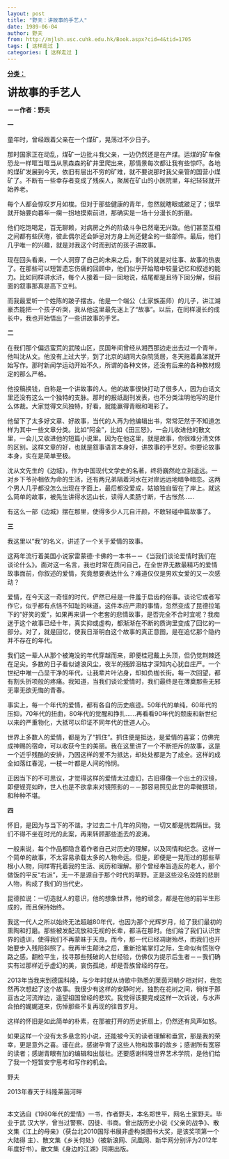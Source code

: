 ```yaml
---
layout: post
title: "野夫：讲故事的手艺人"
date: 1989-06-04
author: 野夫
from: http://mjlsh.usc.cuhk.edu.hk/Book.aspx?cid=4&tid=1705
tags: [ 这样走过 ]
categories: [ 这样走过 ]
---
```


<div style="margin: 15px 10px 10px 0px;">
 <div>
  <span id="ctl00_ContentPlaceHolder1_chapter1_SubjectLabel" style="font-weight:bold;text-decoration:underline;">
   分类：
  </span>
 </div>
 <p>
  <strong>
   <font size="5">
    讲故事的手艺人
   </font>
  </strong>
 </p>
 <p>
  <strong>
   －－作者：野夫
  </strong>
 </p>
 <p>
  <strong>
   一
  </strong>
 </p>
 <p>
  童年时，曾经跟着父亲在一个煤矿，晃荡过不少日子。
 </p>
 <p>
  那时国家正在动乱，煤矿一边批斗我父亲，一边仍然还是在产煤。运煤的矿车像恐龙一样哐当哐当从黑森森的矿井里爬出来，那情景每次都让我有些惊吓。各地的煤矿发展到今天，依旧有层出不穷的矿难，就不要说那时我父亲管的国营小煤矿了。不断有一些幸存者变成了残疾人，聚居在矿山的小医院里，年纪轻轻就开始养老。
 </p>
 <p>
  每个人都会惊叹岁月如梭。但对于那些健康的青年，忽然就瞎眼或跛足了；很早就开始要向暮年一瘸一拐地摸索前进，那确实是一场十分漫长的折磨。
 </p>
 <p>
  他们吃饱喝足，百无聊赖，对病房之外的阶级斗争已然毫无兴致。他们甚至互相之间都有些厌倦，彼此偶尔还会妒忌对方身上尚还健全的一些部件。最后，他们几乎唯一的兴趣，就是对我这个时而到访的孩子讲故事。
 </p>
 <p>
  现在回头看来，一个人洞穿了自己的未来之后，剩下的就是对往事、故事的热衷了。在那些可以短暂遗忘伤痛的回顾中，他们似乎开始暗中较量记忆和叙述的能力。比如同样讲水浒，每个人接着一回一回地说，结尾都是且待下回分解，但前面的叙事那真是高下立判。
 </p>
 <p>
  而我最爱听一个姓陈的跛子摆古。他是一个端公（土家族巫师）的儿子，讲江湖豪杰能把一个孩子听哭，我从他这里最先迷上了“故事”。以后，在同样漫长的成长中，我也开始悟出了一些讲故事的手艺。
 </p>
 <p>
  <strong>
   二
  </strong>
 </p>
 <p>
  在我们那个偏远蛮荒的武陵山区，民国年间曾经从湘西那边走出去过一个青年，他叫沈从文。他没有上过大学，到了北京的胡同大杂院赁居，冬天拖着鼻涕就开始写作。那时新闻学运动开始不久，所谓的各种文体，还没有后来的各种教材规定的那么严格。
 </p>
 <p>
  他投稿换钱，自称是一个讲故事的人。他的故事很快打动了很多人，因为白话文里还没有这么一个独特的支脉。那时的报纸副刊发表，也不分类注明他写的是什么体裁。大家觉得文风独特，好看，就能赢得青眼和喝彩了。
 </p>
 <p>
  他留下了太多好文章、好故事，当代的人再为他编辑出书，常常茫然于不知道怎样为其中一些文章分类。比如“阿金”，比如《田三怒》，一会儿收进他的散文里，一会儿又收进他的短篇小说里。因为在他这里，就是故事，你很难分清文体的区别。这样文章的好，也就是叙事语言本身好，讲故事的手艺好。你要论故事本身，实在是简单至极。
 </p>
 <p>
  沈从文先生的《边城》，作为中国现代文学史的名著，终将巍然屹立到遥远。一对乡下爷孙相依为命的生活，还有两兄弟隔着河水在对岸远远地暗争暗恋。这两个男人几乎都没怎么出现在字面上，最后都没爱成，姑娘独自留在了岸上。就这么简单的故事，被先生讲得水远山长，读得人柔肠寸断，千古怅然……
 </p>
 <p>
  有这么一部《边城》摆在那里，使得多少人兀自汗颜，不敢轻碰中篇故事了。
 </p>
 <p>
  <strong>
   三
  </strong>
 </p>
 <p>
  我这里以“我”的名义，讲述了一个关于爱情的故事。
 </p>
 <p>
  这两年流行着美国小说家雷蒙德·卡佛的一本书－－《当我们谈论爱情时我们在谈论什么》。面对这一名言，我也时常在质问自己，在全世界无数最精巧的爱情故事面前，你叙述的爱情，究竟想要表达什么？难道仅仅是男欢女爱的又一次感动？
 </p>
 <p>
  爱情，在今天这一奇怪的时代，俨然已经是一件羞于启齿的俗事。谈论它或者写作它，似乎都有点恬不知耻的味道。这件本应严肃的事情，忽然变成了昆德拉笔下的“好笑的爱”，如果再来讲一个老套的悲情故事，是否完全不合时宜呢？我痴迷于这个故事已经十年，真实抑或虚构，都渐渐在不断的质询里变成了回忆的一部分。对了，就是回忆，使我日渐明白这个故事的真正意图，是在追忆那个隐约并不存在的年代。
 </p>
 <p>
  我们这一辈人从那个被淹没的年代穿越而来，即便桂冠戴上头顶，但仍觉荆棘还在足尖。多数的日子看似谑浪风尘，夜半的残醉泪枯才深知内心犹自庄严。一个世纪中唯一凸显干净的年代，让我辈片叶沾身，却如负枷长街。每一次回望，都有割头折项般的疼痛。我知道，当我们谈论爱情时，我们最终是在薄奠那些无邪无辜无欲无悔的青春。
 </p>
 <p>
  事实上，每一个年代的爱情，都有各自的历史痕迹。50年代的单纯，60年代的压抑，70年代的扭曲，80年代的觉醒和挣扎……再看看90年代的颓废和新世纪以来的严重物化，大抵可以印证不同年代的世道人心。
 </p>
 <p>
  世界上多数人的爱情，都是为了“抓住”。抓住便是抵达，是爱情的喜宴；仿佛完成神赐的宿命，可以收获今生的美丽。我在这里讲了一个不断拒斥的故事，这是一个近乎残酷的安排，乃因这样的爱不为抵达，却处处都是为了成全。这样的成全如落红春泥，一枝一叶都是人间的怜悯。
 </p>
 <p>
  正因当下的不可思议，才觉得这样的爱情太过虚幻，古旧得像一个出土的汉镜，即便锃亮如昨，世人也是不欲拿来对镜照影的－－那容易照见此世的卑微猥琐，和种种不堪。
 </p>
 <p>
  <strong>
   四
  </strong>
 </p>
 <p>
  怀旧，是因为与当下的不谐。才过去二十几年的风物，一切又都是恍若隔世。我们不得不坐在时光的此案，再来转顾那些逝去的波涛。
 </p>
 <p>
  一般来说，每个作品都隐含着作者自己对历史的理解，以及同情和纪念。这样一个简单的故事，不太容易承载太多的人物命运。但是，即便是一晃而过的那些草根小人物，同样寄托着我的生活、阅历和理解。那个曾经奉旨造反的老人，那个做饭的平反“右派”，无一不是源自于那个时代的草野。正是这些没名没姓的悲剧人物，构成了我们的当代史。
 </p>
 <p>
  昆德拉说：一切造就人的意识，他的想象世界，他的顽念，都是在他的前半生形成的，而且保持始终。
 </p>
 <p>
  我这一代人之所以始终无法超越80年代，也因为那个光辉岁月，给了我们最初的熏陶和打磨。那些被发配流放和无视的长辈，都活在那时。他们给了我们认识世界的遗训，使得我们不再蒙昧于天良。而今，那一代已经凋谢殆尽，而我们也开始要步入残阳斜照了。我再半生颠沛之后，重新拾笔掌灯之际，生命似有慌张夺路之感。翻检平生，找寻那些残破的人世经验，仿佛仅为提示后生者－－我们确实有过那样近乎虚幻的美，哀伤孤绝，却是吾族曾经的存在。
 </p>
 <p>
  2013年当我来到德国科隆，与少年时就从诗歌中熟悉的莱茵河朝夕相对时，我忽然再次想起了这个故事。我很少有这样的安静时光，独酌在花树之间，徜徉于那亘古之河流岸边，遥望祖国曾经的悲欢。我觉得该要完成这样一次诉说，与水声合拍的娓娓道来，伤悼那些不复再现的往昔岁月。
 </p>
 <p>
  这样的怀旧是如此简单的朴素，在那被打开的历史折扇上，仍然还有风声如怒。
 </p>
 <p>
  如果这样一个没有太多悬念的小说，还能被今天的读者理解和垂赏，那是我的荣幸，更是意外之喜。谨在此，感谢孕育了这些人物和故事的故乡；感谢所有宽容的读者；感谢青眼有加的编辑和出版社。还要感谢科隆世界艺术学院，是他们给了我一个短暂安宁思考和写作的机会。
 </p>
 <p>
  野夫
 </p>
 <p>
  2013年春天于科隆莱茵河畔
 </p>
 <p>
  <br/>
  本文选自《1980年代的爱情》一书，作者野夫，本名郑世平，网名土家野夫。毕业于武 汉大学，曾当过警察、囚徒、书商。曾出版历史小说《父亲的战争》、散文集《江上的母亲》（获台北2010国际书展非虚构类图书大奖，是该奖项第一个大陆得 主）、散文集《乡关何处》（被新浪网、凤凰网、新华网分别评为2012年年度好书）。散文集《身边的江湖》同期出版。
 </p>
</div>

